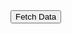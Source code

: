 <!DOCTYPE html>
<html>
<head>
	<title>API Response Table</title>
	<script>
		async function fetchData() {
			const url = 'https://nfl-team-stats1.p.rapidapi.com/teamStats';
			const options = {
				method: 'GET',
				headers: {
					'X-RapidAPI-Key': '31c2c9240dmshb093261393c2f95p1ac6bajsn3bf7b947282a',
					'X-RapidAPI-Host': 'nfl-team-stats1.p.rapidapi.com'
				}
			};
			try {
				const response = await fetch(url, options);
				const result = await response.json();
				console.log(result);
				// Create table
				const table = document.createElement('table');
				table.border = '1';
				// Create table header
				const headerRow = document.createElement('tr');
				for (const key in result[0]) {
					const headerCell = document.createElement('th');
					headerCell.textContent = key;
					headerRow.appendChild(headerCell);
				}
				table.appendChild(headerRow);
				// Create table rows
				for (const item of result) {
					const row = document.createElement('tr');
					for (const key in item) {
						const cell = document.createElement('td');
						cell.textContent = item[key];
						row.appendChild(cell);
					}
					table.appendChild(row);
				}
				// Clear previous table, if any
				const outputDiv = document.getElementById('output');
				outputDiv.innerHTML = '';
				// Append table to the HTML document
				outputDiv.appendChild(table);
			} catch (error) {
				console.error(error);
			} 
	</script>
</head>
<body>
	<button onclick="fetchData()">Fetch Data</button>
	<div id="output"></div>
</body>
</html>
